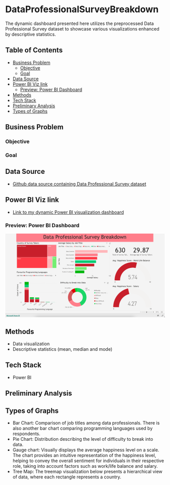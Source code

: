 # DataProfessionalSurveyBreakdown

The dynamic dashboard presented here utilizes the preprocessed Data Professional Survey dataset to showcase various visualizations enhanced by descriptive statistics.

## Table of Contents
- [Business Problem](#business-problem)
  * [Objective](#objective)
  * [Goal](#goal)
- [Data Source](#data-source)
- [Power BI Viz link](#power-bi-viz-link)
  * [Preview: Power BI Dashboard](#preview-power-bi-dashboard)
- [Methods](#methods)
- [Tech Stack](#tech-stack)
- [Preliminary Analysis](#preliminary-analysis)
- [Types of Graphs](#types-of-graphs)

## Business Problem


### Objective 
### Goal

## Data Source
- [Github data source containing Data Professional Survey dataset](https://github.com/AlexTheAnalyst/Power-BI/blob/main/Power%20BI%20-%20Final%20Project.xlsx)

## Power BI Viz link
- [Link to my dynamic Power BI visualization dashboard](https://app.powerbi.com/view?r=eyJrIjoiZjA3OWZhYmYtYTdjYS00NmZhLTkwODAtY2FjNmEyY2EyZTE4IiwidCI6ImZkNjYyMzZhLWE2ZTAtNGJhOC1hMzFjLTA4MjQ3MzYwNDU3MyJ9)

### Preview: Power BI Dashboard
![Image Alt Text](./PowerBIVizDataPro.png)

## Methods
- Data visualization
- Descriptive statistics (mean, median and mode)

## Tech Stack
- Power BI

## Preliminary Analysis

## Types of Graphs
- Bar Chart: Comparison of job titles among data professionals. There is also another bar chart comparing programming languages used by respondents.
- Pie Chart: Distribution describing the level of difficulty to break into data.
- Gauge chart: Visually displays the average happiness level on a scale. The chart provides an intuitive representation of the happiness level, helping to convey the overall sentiment for individuals in their respective role, taking into account factors such as work/life balance and salary.
- Tree Map: The treemap visualization below presents a hierarchical view of data, where each rectangle represents a country.
